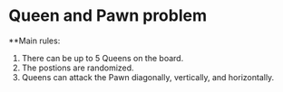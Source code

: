 # Queen and Pawn problem

**Main rules:
  1. There can be up to 5 Queens on the board.
  2. The postions are randomized.
  3. Queens can attack the Pawn diagonally, vertically, and horizontally.

